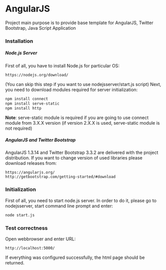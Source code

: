 # AngularJS

Project main purpose is to provide base template for AngularJS, Twitter Bootstrap, Java Script Application

### Installation

##### Node.js Server

First of all, you have to install Node.js for particular OS:

```http
https://nodejs.org/download/
```

(You can skip this step if you want to use nodejsserver/start.js script)
Next, you need to download modules required for server initialization:

```sh
npm install connect
npm install serve-static
npm install http
```

**Note**:
serve-static module is required if you are going to use connect module from 3.X.X version (if version 2.X.X is used, serve-static module is not required)

##### AngularJS and Twitter Bootstrap

AngularJS 1.3.14 and Twitter Bootstrap 3.3.2 are delivered with the project distribution. If you want to change version of used libraries please download releases from:

```http
https://angularjs.org/
http://getbootstrap.com/getting-started/#download
```

### Initialization

First of all, you need to start node.js server. In order to do it, please go to nodejsserver, start command line prompt and enter:

```sh
node start.js
```

### Test correctness

Open webbrowser and enter URL:

```http
http://localhost:5000/
```

If everything was configured successfully, the html page should be returned.
